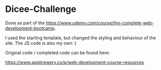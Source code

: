 # Dicee-Challenge

Done as part of the https://www.udemy.com/course/the-complete-web-development-bootcamp. 

I used the starting template, but changed the styling and behaviour of the site. The JS code is also my own :) 

Original code / completed code can be found here: 

https://www.appbrewery.co/p/web-development-course-resources
